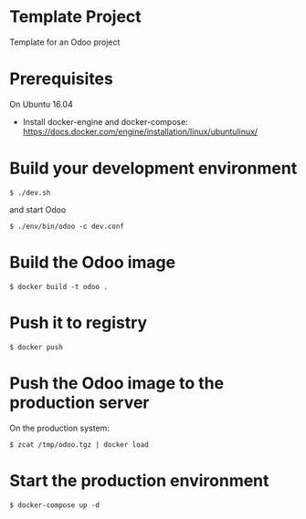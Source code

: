 # Template Project

Template for an Odoo project

# Prerequisites

On Ubuntu 16.04

* Install docker-engine and docker-compose: https://docs.docker.com/engine/installation/linux/ubuntulinux/

# Build your development environment

`$ ./dev.sh`

and start Odoo

`$ ./env/bin/odoo -c dev.conf`

# Build the Odoo image

```
$ docker build -t odoo .
```

# Push it to registry

```
$ docker push
```

# Push the Odoo image to the production server

On the production system:

```
$ zcat /tmp/odoo.tgz | docker load
```

# Start the production environment

`$ docker-compose up -d`
